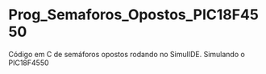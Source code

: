 # Prog_Semaforos_Opostos_PIC18F4550
 Código em C de semáforos opostos rodando no SimulIDE. Simulando o PIC18F4550 
